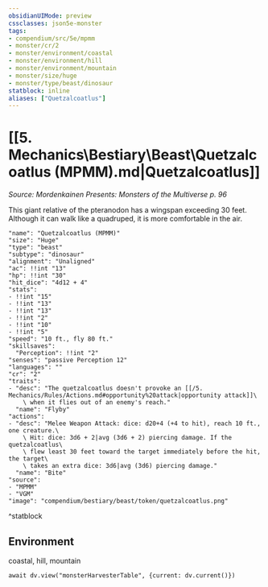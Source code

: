 ```yaml
---
obsidianUIMode: preview
cssclasses: json5e-monster
tags:
- compendium/src/5e/mpmm
- monster/cr/2
- monster/environment/coastal
- monster/environment/hill
- monster/environment/mountain
- monster/size/huge
- monster/type/beast/dinosaur
statblock: inline
aliases: ["Quetzalcoatlus"]
---
```

# [[5. Mechanics\Bestiary\Beast\Quetzalcoatlus (MPMM).md|Quetzalcoatlus]]
*Source: Mordenkainen Presents: Monsters of the Multiverse p. 96*  

This giant relative of the pteranodon has a wingspan exceeding 30 feet. Although it can walk like a quadruped, it is more comfortable in the air.

```statblock
"name": "Quetzalcoatlus (MPMM)"
"size": "Huge"
"type": "beast"
"subtype": "dinosaur"
"alignment": "Unaligned"
"ac": !!int "13"
"hp": !!int "30"
"hit_dice": "4d12 + 4"
"stats":
- !!int "15"
- !!int "13"
- !!int "13"
- !!int "2"
- !!int "10"
- !!int "5"
"speed": "10 ft., fly 80 ft."
"skillsaves":
  "Perception": !!int "2"
"senses": "passive Perception 12"
"languages": ""
"cr": "2"
"traits":
- "desc": "The quetzalcoatlus doesn't provoke an [[/5. Mechanics/Rules/Actions.md#opportunity%20attack|opportunity attack]]\
    \ when it flies out of an enemy's reach."
  "name": "Flyby"
"actions":
- "desc": "Melee Weapon Attack: dice: d20+4 (+4 to hit), reach 10 ft., one creature.\
    \ Hit: dice: 3d6 + 2|avg (3d6 + 2) piercing damage. If the quetzalcoatlus\
    \ flew least 30 feet toward the target immediately before the hit, the target\
    \ takes an extra dice: 3d6|avg (3d6) piercing damage."
  "name": "Bite"
"source":
- "MPMM"
- "VGM"
"image": "compendium/bestiary/beast/token/quetzalcoatlus.png"
```
^statblock

## Environment

coastal, hill, mountain

```dataviewjs
await dv.view("monsterHarvesterTable", {current: dv.current()})
```